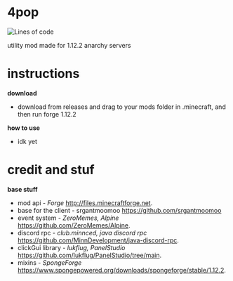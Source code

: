 # 4pop

![Lines of code](https://img.shields.io/tokei/lines/github/ariescmZ/4pop?color=79C1FF&style=flat-square)

utility mod made for 1.12.2 anarchy servers

# instructions
**download**

- download from releases and drag to your mods folder in .minecraft, and then run forge 1.12.2

**how to use**

- idk yet

# credit and stuf

**base stuff**
- mod api - *Forge* http://files.minecraftforge.net.
- base for the client - srgantmoomoo https://github.com/srgantmoomoo
- event system - *ZeroMemes, Alpine* https://github.com/ZeroMemes/Alpine.
- discord rpc - *club.minnced, java discord rpc* https://github.com/MinnDevelopment/java-discord-rpc.
- clickGui library - *lukflug, PanelStudio* https://github.com/lukflug/PanelStudio/tree/main.
- mixins - *SpongeForge* https://www.spongepowered.org/downloads/spongeforge/stable/1.12.2.
